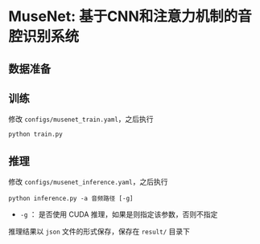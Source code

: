 # MuseNet: 基于CNN和注意力机制的音腔识别系统

## 数据准备

## 训练

修改 `configs/musenet_train.yaml`，之后执行

```shell
python train.py
```

## 推理

修改 `configs/musenet_inference.yaml`，之后执行

```shell
python inference.py -a 音频路径 [-g]
```

* `-g` ： 是否使用 CUDA 推理，如果是则指定该参数，否则不指定

推理结果以 `json` 文件的形式保存，保存在 `result/` 目录下

